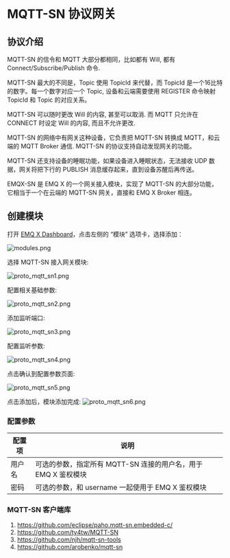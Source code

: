 # MQTT-SN 协议网关

## 协议介绍

MQTT-SN 的信令和 MQTT 大部分都相同，比如都有 Will, 都有 Connect/Subscribe/Publish 命令.

MQTT-SN 最大的不同是，Topic 使用 TopicId 来代替，而 TopicId 是一个16比特的数字。每一个数字对应一个
Topic, 设备和云端需要使用 REGISTER 命令映射 TopicId 和 Topic 的对应关系。

MQTT-SN 可以随时更改 Will 的内容, 甚至可以取消. 而 MQTT 只允许在 CONNECT 时设定 Will 的内容,
而且不允许更改.

MQTT-SN 的网络中有网关这种设备，它负责把 MQTT-SN 转换成 MQTT，和云端的 MQTT Broker 通信. MQTT-SN
的协议支持自动发现网关的功能。

MQTT-SN 还支持设备的睡眠功能，如果设备进入睡眠状态，无法接收 UDP 数据，网关将把下行的 PUBLISH
消息缓存起来，直到设备苏醒后再传送。

EMQX-SN 是 EMQ X 的一个网关接入模块，实现了 MQTT-SN 的大部分功能，它相当于一个在云端的 MQTT-SN 网关，直接和 EMQ
X Broker 相连。

## 创建模块

打开 [EMQ X Dashboard](http://127.0.0.1:18083/#/modules)，点击左侧的 “模块” 选项卡，选择添加：

![modules.png](http://dgiot-1253666439.cos.ap-shanghai-fsi.myqcloud.com/shuwa_tech/zh/backend/emqx/modules/assets/modules.png)

选择 MQTT-SN 接入网关模块:

![proto_mqtt_sn1.png](http://dgiot-1253666439.cos.ap-shanghai-fsi.myqcloud.com/shuwa_tech/zh/backend/emqx/modules/assets/proto_mqtt_sn1.png)

配置相关基础参数:

![proto_mqtt_sn2.png](http://dgiot-1253666439.cos.ap-shanghai-fsi.myqcloud.com/shuwa_tech/zh/backend/emqx/modules/assets/proto_mqtt_sn2.png)

添加监听端口:

![proto_mqtt_sn3.png](http://dgiot-1253666439.cos.ap-shanghai-fsi.myqcloud.com/shuwa_tech/zh/backend/emqx/modules/assets/proto_mqtt_sn3.png)

配置监听参数:

![proto_mqtt_sn4.png](http://dgiot-1253666439.cos.ap-shanghai-fsi.myqcloud.com/shuwa_tech/zh/backend/emqx/modules/assets/proto_mqtt_sn4.png)

点击确认到配置参数页面:

![proto_mqtt_sn5.png](http://dgiot-1253666439.cos.ap-shanghai-fsi.myqcloud.com/shuwa_tech/zh/backend/emqx/modules/assets/proto_mqtt_sn5.png)

点击添加后，模块添加完成:
![proto_mqtt_sn6.png](http://dgiot-1253666439.cos.ap-shanghai-fsi.myqcloud.com/shuwa_tech/zh/backend/emqx/modules/assets/proto_mqtt_sn6.png)

### 配置参数

| 配置项                      |       说明                           |
| --------------------------- | ---------------------------------- |
| 用户名            | 可选的参数，指定所有 MQTT-SN 连接的用户名，用于 EMQ X 鉴权模块 |
| 密码            | 可选的参数，和 username 一起使用于 EMQ X 鉴权模块           |


### MQTT-SN 客户端库

1.  <https://github.com/eclipse/paho.mqtt-sn.embedded-c/>
2.  <https://github.com/ty4tw/MQTT-SN>
3.  <https://github.com/njh/mqtt-sn-tools>
4.  <https://github.com/arobenko/mqtt-sn>
